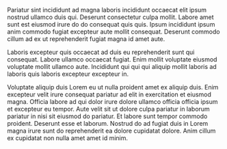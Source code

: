 Pariatur sint incididunt ad magna laboris incididunt occaecat elit ipsum nostrud ullamco duis qui. Deserunt consectetur culpa mollit. Labore amet sunt est eiusmod irure do do consequat quis quis. Ipsum incididunt ipsum anim commodo fugiat excepteur aute mollit consequat. Deserunt commodo cillum ad ex ut reprehenderit fugiat magna id amet aute.

Laboris excepteur quis occaecat ad duis eu reprehenderit sunt qui consequat. Labore ullamco occaecat fugiat. Enim mollit voluptate eiusmod voluptate mollit ullamco aute. Incididunt qui qui qui aliquip mollit laboris ad laboris quis laboris excepteur excepteur in.

Voluptate aliquip duis Lorem eu ut nulla proident amet ex aliquip duis. Enim excepteur velit irure consequat pariatur ad elit in exercitation et eiusmod magna. Officia labore ad qui dolor irure dolore ullamco officia officia ipsum et excepteur eu tempor. Aute velit sit ut dolore culpa pariatur in laborum pariatur in nisi sit eiusmod do pariatur. Et labore sunt tempor commodo proident. Deserunt esse et laborum. Nostrud do ad fugiat duis in Lorem magna irure sunt do reprehenderit ea dolore cupidatat dolore. Anim cillum ex cupidatat non nulla amet amet id minim.